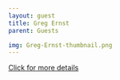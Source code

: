```yaml
---
layout: guest
title: Greg Ernst
parent: Guests

img: Greg-Ernst-thumbnail.png
---
```




<div class="badge-base LI-profile-badge" data-locale="en_US" data-size="medium" data-theme="light" data-type="VERTICAL" data-vanity="gregernsttechnologysales" data-version="v1"><a class="badge-base__link LI-simple-link" href="https://www.linkedin.com/in/gregernsttechnologysales?trk=profile-badge">Click for more details</a></div>




